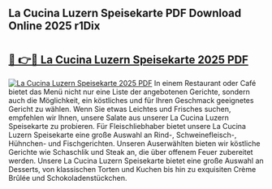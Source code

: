 ## La Cucina Luzern Speisekarte PDF Download Online 2025 r1Dix

# <h2><a href="http://gcaze9i.nevu.top/?p=La+Cucina+Luzern+Speisekarte">🔗 👉🔴 La Cucina Luzern Speisekarte 2025 PDF</a></h2>

[![La Cucina Luzern Speisekarte 2025 PDF](https://i.imgur.com/dBaPXMq.png)](http://gcaze9i.nevu.top/?p=La+Cucina+Luzern+Speisekarte)
In einem Restaurant oder Café bietet das Menü nicht nur eine Liste der angebotenen Gerichte, sondern auch die Möglichkeit, ein köstliches und für Ihren Geschmack geeignetes Gericht zu wählen. Wenn Sie etwas Leichtes und Frisches suchen, empfehlen wir Ihnen, unsere Salate aus unserer La Cucina Luzern Speisekarte zu probieren. Für Fleischliebhaber bietet unsere La Cucina Luzern Speisekarte eine große Auswahl an Rind-, Schweinefleisch-, Hühnchen- und Fischgerichten. Unseren Auserwählten bieten wir köstliche Gerichte wie Schaschlik und Steak an, die über offenem Feuer zubereitet werden. Unsere La Cucina Luzern Speisekarte bietet eine große Auswahl an Desserts, von klassischen Torten und Kuchen bis hin zu exquisiten Crème Brûlée und Schokoladenstückchen.
